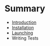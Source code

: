 # Summary

* [Introduction](README.md)
* [Installation](installation.md)
* [Launching](launching.md)
* Writing Tests

